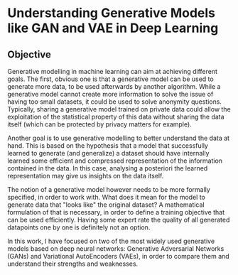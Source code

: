 # Understanding Generative Models like GAN and VAE in Deep Learning

## Objective

Generative modelling in machine learning can aim at achieving different goals. The first, obvious one is that a generative model can be used to generate more data, to be used afterwards by another algorithm. While a generative model cannot create more information to solve the issue of having too small datasets, it could be used to solve anonymity questions. Typically, sharing a generative model trained on private data could allow the exploitation of the statistical property of this data without sharing the data itself (which can be protected by privacy matters for example).

Another goal is to use generative modelling to better understand the data at hand. This is based on the hypothesis that a model that successfully learned to generate (and generalize) a dataset should have internally learned some efficient and compressed representation of the information contained in the data. In this case, analysing a posteriori the learned representation may give us insights on the data itself.

The notion of a generative model however needs to be more formally specified, in order to work with. What does it mean for the model to generate data that "looks like" the original dataset? A mathematical formulation of that is necessary, in order to define a training objective that can be used efficiently. Having some expert rate the quality of all generated datapoints one by one is definitely not an option.

In this work, I have focused on two of the most widely used generative models based on deep neural networks: Generative Adversarial Networks (GANs) and Variational AutoEncoders (VAEs), in order to compare them and understand their strengths and weaknesses. 
